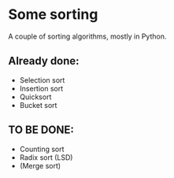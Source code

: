 # Some sorting

A couple of sorting algorithms, mostly in Python.

## Already done:
- Selection sort
- Insertion sort
- Quicksort
- Bucket sort

## TO BE DONE:
- Counting sort
- Radix sort (LSD)
- (Merge sort)
